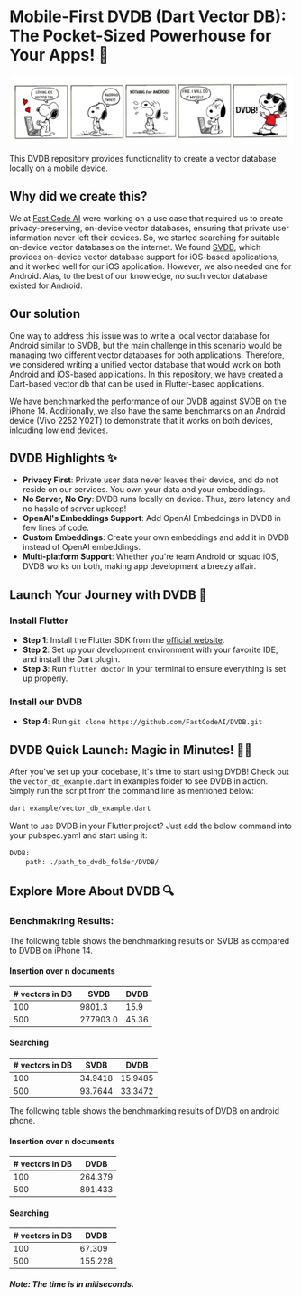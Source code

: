 # Mobile-First DVDB (Dart Vector DB): The Pocket-Sized Powerhouse for Your Apps! 🚀

![DVDB](assets/dvdb.png)

This DVDB repository provides functionality to create a vector database locally on a mobile device. 

## Why did we create this?
We at [Fast Code AI](https://fastcode.ai/) were working on a use case that required us to create privacy-preserving, on-device vector databases, ensuring that private user information never left their devices. So, we started searching for suitable on-device vector databases on the internet. We found [SVDB](https://github.com/Dripfarm/SVDB), which provides on-device vector database support for iOS-based applications, and it worked well for our iOS application. However, we also needed one for Android. Alas, to the best of our knowledge, no such vector database existed for Android.


## Our solution
One way to address this issue was to write a local vector database for Android similar to SVDB, but the main challenge in this scenario would be managing two different vector databases for both applications. Therefore, we considered writing a unified vector database that would work on both Android and iOS-based applications. In this repository, we have created a Dart-based vector db that can be used in Flutter-based applications.

We have benchmarked the performance of our DVDB against SVDB on the iPhone 14. Additionally, we also have the same benchmarks on an Android device (Vivo 2252 Y02T) to demonstrate that it works on both devices, inlcuding low end devices.


## DVDB Highlights ✨
- **Privacy First**: Private user data never leaves their device, and do not reside on our services. You own your data and your embeddings.   
- **No Server, No Cry**: DVDB runs locally on device. Thus, zero latency and no hassle of server upkeep!
- **OpenAI's Embeddings Support**: Add OpenAI Embeddings in DVDB in few lines of code.
- **Custom Embeddings**: Create your own embeddings and add it in DVDB instead of OpenAI embeddings.
- **Multi-platform Support**: Whether you're team Android or squad iOS, DVDB works on both, making app development a breezy affair.


## Launch Your Journey with DVDB 🚀

### Install Flutter

- **Step 1**: Install the Flutter SDK from the [official website](https://flutter.dev/docs/get-started/install).
- **Step 2**: Set up your development environment with your favorite IDE, and install the Dart plugin.
- **Step 3**: Run `flutter doctor` in your terminal to ensure everything is set up properly.

### Install our DVDB

- **Step 4**: Run `git clone https://github.com/FastCodeAI/DVDB.git` 


## DVDB Quick Launch: Magic in Minutes! 🎩✨

After you've set up your codebase, it's time to start using DVDB! Check out the `vector_db_example.dart` in examples folder to see DVDB in action. Simply run the script from the command line as mentioned below:

```bash
dart example/vector_db_example.dart
```

Want to use DVDB in your Flutter project? Just add the below command into your pubspec.yaml and start using it:

```
DVDB:
    path: ./path_to_dvdb_folder/DVDB/
```


## Explore More About DVDB 🔍

### Benchmakring Results:

The following table shows the benchmarking results on SVDB as compared to DVDB on iPhone 14.

#### Insertion over n documents

| # vectors in DB |  SVDB  | DVDB |
| --------------- | ------ | --------- |
|       100		  | 9801.3 | 15.9 |
|       500       | 277903.0 | 45.36 |

#### Searching

| # vectors in DB |    SVDB   |  DVDB |
| --------------- | --------- | --------- |
|       100		  | 34.9418 | 15.9485 |
|       500       | 93.7644 | 33.3472 |


The following table shows the benchmarking results of DVDB on android phone.

#### Insertion over n documents

| # vectors in DB | DVDB |
| --------------- | -------- |
|       100		  | 264.379 |
|       500       | 891.433 |

#### Searching

| # vectors in DB | DVDB |
| --------------- | -------- |
|       100		  | 67.309 |
|       500       | 155.228 |

##### Note: The time is in miliseconds.
